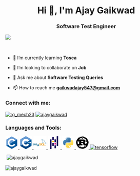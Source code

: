 
<h1 align="center">Hi 👋, I'm Ajay Gaikwad</h1>
<h3 align="center">Software Test Engineer</h3>

<p align="left"> <img src="https://dribbble.com/lucas_mason/collections/3272245-work" /> </p>

<p align="left"> <a href="https://twitter.com/" target="blank"><img src="https://img.shields.io/twitter/follow/?logo=twitter&style=for-the-badge" alt="" /></a> </p>

- 🌱 I’m currently learning **Tosca**

- 👯 I’m looking to collaborate on **Job**

- 💬 Ask me about **Software Testing Queries**

- 📫 How to reach me **gaikwadajay547@gmail.com**

<h3 align="left">Connect with me:</h3>
<p align="left">
<a href="https://www.linkedin.com/in/ajay-gaikwad-aa3078170/" target="blank"><img align="center" src="https://raw.githubusercontent.com/rahuldkjain/github-profile-readme-generator/master/src/images/icons/Social/linked-in-alt.svg" alt="rg_mech23" height="30" width="40" /></a>
<a href="https://kaggle.com/ajaygaikwad" target="blank"><img align="center" src="https://raw.githubusercontent.com/rahuldkjain/github-profile-readme-generator/master/src/images/icons/Social/kaggle.svg" alt="ajaygaikwad" height="30" width="40" /></a>
</p>

<h3 align="left">Languages and Tools:</h3>
<p align="left"> <a href="https://www.cprogramming.com/" target="_blank" rel="noreferrer"> <img src="https://raw.githubusercontent.com/devicons/devicon/master/icons/c/c-original.svg" alt="c" width="40" height="40"/> </a> <a href="https://www.selenium.dev/" target="_blank" rel="noreferrer"> <img src="https://raw.githubusercontent.com/devicons/devicon/master/icons/cplusplus/cplusplus-original.svg" alt="Selenium" width="40" height="40"/> </a> <a href="https://www.mysql.com/" target="_blank" rel="noreferrer"> <img src="https://raw.githubusercontent.com/devicons/devicon/master/icons/mysql/mysql-original-wordmark.svg" alt="mysql" width="40" height="40"/> </a> <a href="https://pandas.pydata.org/" target="_blank" rel="noreferrer"> <img src="https://raw.githubusercontent.com/devicons/devicon/2ae2a900d2f041da66e950e4d48052658d850630/icons/pandas/pandas-original.svg" alt="pandas" width="40" height="40"/> </a> <a href="https://www.python.org" target="_blank" rel="noreferrer"> <img src="https://raw.githubusercontent.com/devicons/devicon/master/icons/python/python-original.svg" alt="python" width="40" height="40"/> </a> <a href="https://www.rust-lang.org" target="_blank" rel="noreferrer"> <img src="https://raw.githubusercontent.com/devicons/devicon/master/icons/rust/rust-plain.svg" alt="rust" width="40" height="40"/> </a> <a href="https://www.tensorflow.org" target="_blank" rel="noreferrer"> <img src="https://www.vectorlogo.zone/logos/tensorflow/tensorflow-icon.svg" alt="tensorflow" width="40" height="40"/> </a> </p>

<p>&nbsp;<img align="center" src="https://github-readme-stats.vercel.app/api?username=ajaygaikwad&show_icons=true&locale=en" alt="ajaygaikwad" /></p>

<p><img align="center" src="https://github-readme-streak-stats.herokuapp.com/?user=ajaygaikwad&" alt="ajaygaikwad" /></p>
